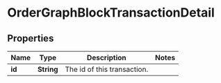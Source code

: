 

# OrderGraphBlockTransactionDetail


## Properties

| Name | Type | Description | Notes |
|------------ | ------------- | ------------- | -------------|
|**id** | **String** | The id of this transaction. |  |




